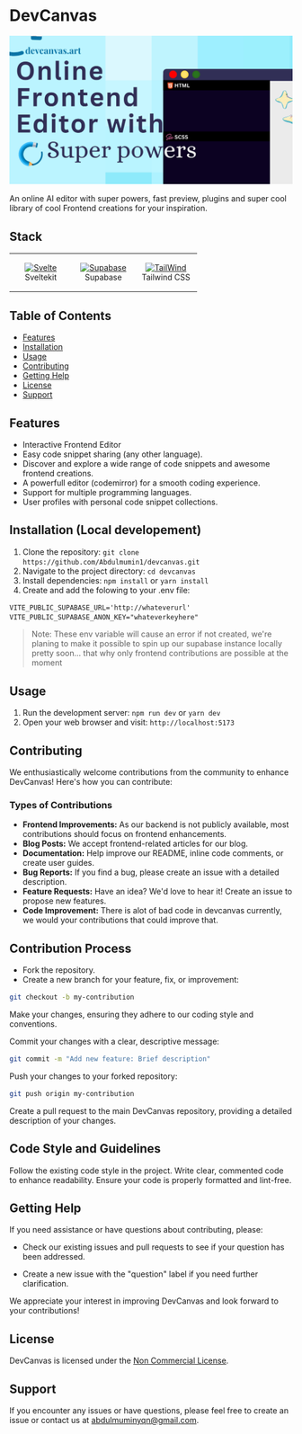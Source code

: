 # DevCanvas

![devcanvas Logo](/static/devcanvas.png)

An online AI editor with super powers, fast preview, plugins and super cool library of cool Frontend creations for your inspiration.

## Stack

<table>

<tbody>

<tr>

<td align="Center" width="30%">

<a href="https://kit.svelte.dev" target="_blank" rel="noreferrer"><img src="https://raw.githubusercontent.com/danielcranney/readme-generator/main/public/icons/skills/svelte-colored.svg" width="36" height="36" alt="Svelte" /></a>
<br>Sveltekit

</td>

<td align="Center" width="30%">

<a href="https://supabase.com/" target="_blank" rel="noreferrer"><img src="https://cf.appdrag.com/dashboard-openvm-clo-b2d42c/uploads/supabase-TAiY.png" width="36" height="36" alt="Supabase" /></a>
<br>Supabase

</td>
<td align="Center" width="30%">

<a href="https://tailwindcss.com/" target="_blank" rel="noreferrer"><img src="https://img.icons8.com/color/144/000000/tailwindcss.png" width="36" height="36" alt="TailWind" /></a>
<br>Tailwind CSS

</td>
</tr>

</tbody>

</table>

## Table of Contents

- [Features](#features)
- [Installation](#installation-locally)
- [Usage](#usage)
- [Contributing](#contributing)
- [Getting Help](#getting-help)
- [License](#license)
- [Support](#support)

## Features

- Interactive Frontend Editor
- Easy code snippet sharing (any other language).
- Discover and explore a wide range of code snippets and awesome frontend creations.
- A powerfull editor (codemirror) for a smooth coding experience.
- Support for multiple programming languages.
- User profiles with personal code snippet collections.

## Installation (Local developement)

1. Clone the repository: `git clone https://github.com/Abdulmumin1/devcanvas.git`
2. Navigate to the project directory: `cd devcanvas`
3. Install dependencies: `npm install` or `yarn install`
4. Create and add the folowing to your .env file:

```txt
VITE_PUBLIC_SUPABASE_URL='http://whateverurl'
VITE_PUBLIC_SUPABASE_ANON_KEY="whateverkeyhere"

```

> Note: These env variable will cause an error if not created, we're planing to make it possible to spin up our supabase instance locally pretty soon... that why only frontend contributions are possible at the moment

## Usage

1. Run the development server: `npm run dev` or `yarn dev`
2. Open your web browser and visit: `http://localhost:5173`

## Contributing

We enthusiastically welcome contributions from the community to enhance DevCanvas! Here's how you can contribute:

### Types of Contributions

- **Frontend Improvements:** As our backend is not publicly available, most contributions should focus on frontend enhancements.
- **Blog Posts:** We accept frontend-related articles for our blog.
- **Documentation:** Help improve our README, inline code comments, or create user guides.
- **Bug Reports:** If you find a bug, please create an issue with a detailed description.
- **Feature Requests:** Have an idea? We'd love to hear it! Create an issue to propose new features.
- **Code Improvement:** There is alot of bad code in devcanvas currently, we would your contributions that could improve that.

## Contribution Process

- Fork the repository.
- Create a new branch for your feature, fix, or improvement:

```bash
git checkout -b my-contribution
```

Make your changes, ensuring they adhere to our coding style and conventions.

Commit your changes with a clear, descriptive message:

```bash
git commit -m "Add new feature: Brief description"
```

Push your changes to your forked repository:

```bash
git push origin my-contribution
```

Create a pull request to the main DevCanvas repository, providing a detailed description of your changes.

## Code Style and Guidelines

Follow the existing code style in the project.
Write clear, commented code to enhance readability.
Ensure your code is properly formatted and lint-free.

## Getting Help

If you need assistance or have questions about contributing, please:

- Check our existing issues and pull requests to see if your question has been addressed.

- Create a new issue with the "question" label if you need further clarification.

We appreciate your interest in improving DevCanvas and look forward to your contributions!

## License

DevCanvas is licensed under the [Non Commercial License](./LICENSE).

## Support

If you encounter any issues or have questions, please feel free to create an issue or contact us at [abdulmuminyqn@gmail.com](mailto:abdulmuminyqn@gmail.com).
